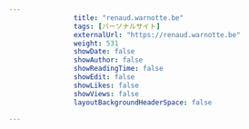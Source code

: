 ---
                title: "renaud.warnotte.be"
                tags: [パーソナルサイト]
                externalUrl: "https://renaud.warnotte.be"
                weight: 531
                showDate: false
                showAuthor: false
                showReadingTime: false
                showEdit: false
                showLikes: false
                showViews: false
                layoutBackgroundHeaderSpace: false
                ---


